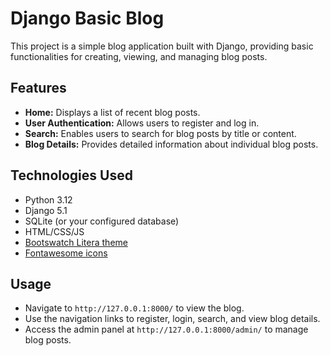 # Django Basic Blog

This project is a simple blog application built with Django, providing basic functionalities for creating, viewing, and managing blog posts.

## Features

- **Home:** Displays a list of recent blog posts.
- **User Authentication:** Allows users to register and log in.
- **Search:** Enables users to search for blog posts by title or content.
- **Blog Details:** Provides detailed information about individual blog posts.

## Technologies Used

- Python 3.12
- Django 5.1
- SQLite (or your configured database)
- HTML/CSS/JS
- [Bootswatch Litera theme](https://bootswatch.com/litera/)
- [Fontawesome icons](https://fontawesome.com/)

## Usage

- Navigate to `http://127.0.0.1:8000/` to view the blog.
- Use the navigation links to register, login, search, and view blog details.
- Access the admin panel at `http://127.0.0.1:8000/admin/` to manage blog posts.

